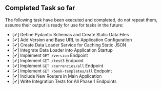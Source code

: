 
## Completed Task so far

The following task have been executed and completed, do not repeat them, assume their output is ready for use for tasks in the future:
- [✔] Define Pydantic Schemas and Create Static Data Files
- [✔] Add Version and Base URL to Application Configuration
- [✔] Create Data Loader Service for Caching Static JSON
- [✔] Integrate Data Loader into Application Startup
- [✔] Implement `GET /version` Endpoint
- [✔] Implement `GET /test3` Endpoint
- [✔] Implement `GET /currencies/all` Endpoint
- [✔] Implement `GET /book-templates/all` Endpoint
- [✔] Include New Routers in Main Application
- [✔] Write Integration Tests for All Phase 1 Endpoints